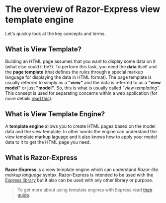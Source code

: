 # The overview of Razor-Express view template engine

Let's quickly look at the key concepts and terms.

What is View Template?
---
Building an HTML page assumes that you want to display some data on it (what else could it be?). To perform this task, you need the **data** itself and the **page template** (that defines the rules through a special markup language for displaying the data in HTML format). The page template is usually referred to simply as a **"view"** and the data is referred to as a **"view model"** or just **"model"**. So, this is what is usually called *"view templating"*. This consept is used for separating concerns within a web application (for more details [read this](https://docs.microsoft.com/en-us/aspnet/core/mvc/overview)).

What is View Template Engine?
---
A **template engine** allows you to create HTML pages based on the model data and the view template. In other words the engine can understand the view template markup laguage and it also knows how to apply your model data to it to get the HTML page you need.

What is Razor-Express
---
**Razor-Express** is a view template engine which can understand *Razor-like markup language* syntax. Razor-Express is intended to be used with the [Express library](https://expressjs.com/) but it also can be used with any other library or purpose.

> To get more about using template engines with Express read [their guide](https://expressjs.com/en/guide/using-template-engines.html).
